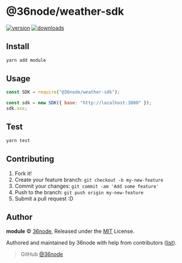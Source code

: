 # @36node/weather-sdk

[![version][0]][1] [![downloads][2]][3]

## Install

```bash
yarn add module
```

## Usage

```js
const SDK = require("@36node/weather-sdk");

const sdk = new SDK({ base: "http://localhost:3000" });
sdk.xxx;
```

## Test

```sh
yarn test
```

## Contributing

1. Fork it!
2. Create your feature branch: `git checkout -b my-new-feature`
3. Commit your changes: `git commit -am 'Add some feature'`
4. Push to the branch: `git push origin my-new-feature`
5. Submit a pull request :D

## Author

**module** © [36node](https://github.com/36node), Released under the [MIT](./LICENSE) License.

Authored and maintained by 36node with help from contributors ([list](https://github.com/36node/module/contributors)).

> GitHub [@36node](https://github.com/36node)

[0]: https://img.shields.io/npm/v/@36node/weather-sdk.svg?style=flat
[1]: https://npmjs.com/package/@36node/weather-sdk
[2]: https://img.shields.io/npm/dm/@36node/weather-sdk.svg?style=flat
[3]: https://npmjs.com/package/@36node/weather-sdk
